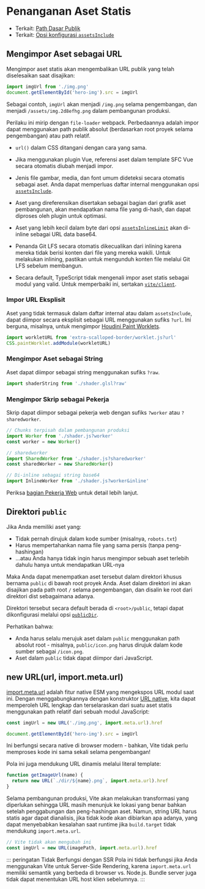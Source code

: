 # Penanganan Aset Statis

- Terkait: [Path Dasar Publik](./build#public-base-path)
- Terkait: [Opsi konfigurasi `assetsInclude`](/config/shared-options.md#assetsinclude)

## Mengimpor Aset sebagai URL

Mengimpor aset statis akan mengembalikan URL publik yang telah diselesaikan saat disajikan:

```js
import imgUrl from './img.png'
document.getElementById('hero-img').src = imgUrl
```

Sebagai contoh, `imgUrl` akan menjadi `/img.png` selama pengembangan, dan menjadi `/assets/img.2d8efhg.png` dalam pembangunan produksi.

Perilaku ini mirip dengan `file-loader` webpack. Perbedaannya adalah impor dapat menggunakan path publik absolut (berdasarkan root proyek selama pengembangan) atau path relatif.

- `url()` dalam CSS ditangani dengan cara yang sama.

- Jika menggunakan plugin Vue, referensi aset dalam template SFC Vue secara otomatis diubah menjadi impor.

- Jenis file gambar, media, dan font umum dideteksi secara otomatis sebagai aset. Anda dapat memperluas daftar internal menggunakan opsi [`assetsInclude`](/config/shared-options.md#assetsinclude).

- Aset yang direferensikan disertakan sebagai bagian dari grafik aset pembangunan, akan mendapatkan nama file yang di-hash, dan dapat diproses oleh plugin untuk optimasi.

- Aset yang lebih kecil dalam byte dari opsi [`assetsInlineLimit`](/config/build-options.md#build-assetsinlinelimit) akan di-inline sebagai URL data base64.

- Penanda Git LFS secara otomatis dikecualikan dari inlining karena mereka tidak berisi konten dari file yang mereka wakili. Untuk melakukan inlining, pastikan untuk mengunduh konten file melalui Git LFS sebelum membangun.

- Secara default, TypeScript tidak mengenali impor aset statis sebagai modul yang valid. Untuk memperbaiki ini, sertakan [`vite/client`](./features#client-types).

### Impor URL Eksplisit

Aset yang tidak termasuk dalam daftar internal atau dalam `assetsInclude`, dapat diimpor secara eksplisit sebagai URL menggunakan sufiks `?url`. Ini berguna, misalnya, untuk mengimpor [Houdini Paint Worklets](https://houdini.how/usage).

```js
import workletURL from 'extra-scalloped-border/worklet.js?url'
CSS.paintWorklet.addModule(workletURL)
```

### Mengimpor Aset sebagai String

Aset dapat diimpor sebagai string menggunakan sufiks `?raw`.

```js
import shaderString from './shader.glsl?raw'
```

### Mengimpor Skrip sebagai Pekerja

Skrip dapat diimpor sebagai pekerja web dengan sufiks `?worker` atau `?sharedworker`.

```js
// Chunks terpisah dalam pembangunan produksi
import Worker from './shader.js?worker'
const worker = new Worker()
```

```js
// sharedworker
import SharedWorker from './shader.js?sharedworker'
const sharedWorker = new SharedWorker()
```

```js
// Di-inline sebagai string base64
import InlineWorker from './shader.js?worker&inline'
```

Periksa [bagian Pekerja Web](./features.md#web-workers) untuk detail lebih lanjut.

## Direktori `public`

Jika Anda memiliki aset yang:

- Tidak pernah dirujuk dalam kode sumber (misalnya, `robots.txt`)
- Harus mempertahankan nama file yang sama persis (tanpa peng-hashingan)
- ...atau Anda hanya tidak ingin harus mengimpor sebuah aset terlebih dahulu hanya untuk mendapatkan URL-nya

Maka Anda dapat menempatkan aset tersebut dalam direktori khusus bernama `public` di bawah root proyek Anda. Aset dalam direktori ini akan disajikan pada path root `/` selama pengembangan, dan disalin ke root dari direktori dist sebagaimana adanya.

Direktori tersebut secara default berada di `<root>/public`, tetapi dapat dikonfigurasi melalui opsi [`publicDir`](/config/shared-options.md#publicdir).

Perhatikan bahwa:

- Anda harus selalu merujuk aset dalam `public` menggunakan path absolut root - misalnya, `public/icon.png` harus dirujuk dalam kode sumber sebagai `/icon.png`.
- Aset dalam `public` tidak dapat diimpor dari JavaScript.

## new URL(url, import.meta.url)

[import.meta.url](https://developer.mozilla.org/en-US/docs/Web/JavaScript/Reference/Statements/import.meta) adalah fitur native ESM yang mengekspos URL modul saat ini. Dengan menggabungkannya dengan konstruktor [URL native](https://developer.mozilla.org/en-US/docs/Web/API/URL), kita dapat memperoleh URL lengkap dan terselaraskan dari suatu aset statis menggunakan path relatif dari sebuah modul JavaScript:

```js
const imgUrl = new URL('./img.png', import.meta.url).href

document.getElementById('hero-img').src = imgUrl
```

Ini berfungsi secara native di browser modern - bahkan, Vite tidak perlu memproses kode ini sama sekali selama pengembangan!

Pola ini juga mendukung URL dinamis melalui literal template:

```js
function getImageUrl(name) {
  return new URL(`./dir/${name}.png`, import.meta.url).href
}
```

Selama pembangunan produksi, Vite akan melakukan transformasi yang diperlukan sehingga URL masih menunjuk ke lokasi yang benar bahkan setelah penggabungan dan peng-hashingan aset. Namun, string URL harus statis agar dapat dianalisis, jika tidak kode akan dibiarkan apa adanya, yang dapat menyebabkan kesalahan saat runtime jika `build.target` tidak mendukung `import.meta.url`.

```js
// Vite tidak akan mengubah ini
const imgUrl = new URL(imagePath, import.meta.url).href
```

::: peringatan Tidak Berfungsi dengan SSR
Pola ini tidak berfungsi jika Anda menggunakan Vite untuk Server-Side Rendering, karena `import.meta.url` memiliki semantik yang berbeda di browser vs. Node.js. Bundle server juga tidak dapat menentukan URL host klien sebelumnya.
:::
